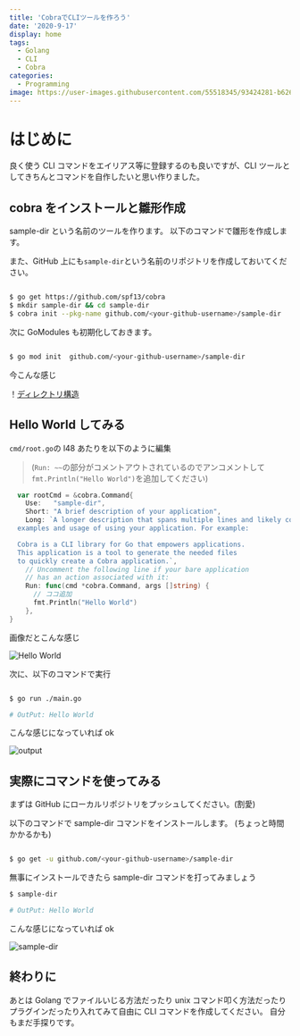 ```yaml
---
title: 'CobraでCLIツールを作ろう'
date: '2020-9-17'
display: home
tags:
  - Golang
  - CLI
  - Cobra
categories:
  - Programming
image: https://user-images.githubusercontent.com/55518345/93424281-b626ed80-f8f2-11ea-8904-8b173609cf6c.png
---
```


# はじめに

良く使う CLI コマンドをエイリアス等に登録するのも良いですが、CLI ツールとしてきちんとコマンドを自作したいと思い作りました。

## cobra をインストールと雛形作成

sample-dir という名前のツールを作ります。
以下のコマンドで雛形を作成します。

また、GitHub 上にも`sample-dir`という名前のリポジトリを作成しておいてください。

```sh

$ go get https://github.com/spf13/cobra
$ mkdir sample-dir && cd sample-dir
$ cobra init --pkg-name github.com/<your-github-username>/sample-dir

```

次に GoModules も初期化しておきます。

```sh

$ go mod init  github.com/<your-github-username>/sample-dir

```

今こんな感じ

！[ディレクトリ構造](https://user-images.githubusercontent.com/55518345/93425464-030bc380-f8f5-11ea-90a0-50c4a5384046.png)

## Hello World してみる

`cmd/root.go`の l48 あたりを以下のように編集

> (`Run: ~~`の部分がコメントアウトされているのでアンコメントして`fmt.Println("Hello World")`を追加してください)

```cmd/root.go
  var rootCmd = &cobra.Command{
    Use:   "sample-dir",
    Short: "A brief description of your application",
    Long: `A longer description that spans multiple lines and likely contains
  examples and usage of using your application. For example:

  Cobra is a CLI library for Go that empowers applications.
  This application is a tool to generate the needed files
  to quickly create a Cobra application.`,
    // Uncomment the following line if your bare application
    // has an action associated with it:
    Run: func(cmd *cobra.Command, args []string) {
      // ココ追加
      fmt.Println("Hello World")
    },
}

```

画像だとこんな感じ

![Hello World](https://user-images.githubusercontent.com/55518345/93425873-d99f6780-f8f5-11ea-96ad-65ac7303883c.png)

次に、以下のコマンドで実行

```sh

$ go run ./main.go

# OutPut: Hello World

```

こんな感じになっていれば ok

![output](https://user-images.githubusercontent.com/55518345/93426244-9f829580-f8f6-11ea-9655-c1c9902d9ddf.png)

## 実際にコマンドを使ってみる

まずは GitHub にローカルリポジトリをプッシュしてください。(割愛)

以下のコマンドで sample-dir コマンドをインストールします。
(ちょっと時間かかるかも)

```sh

$ go get -u github.com/<your-github-username>/sample-dir

```

無事にインストールできたら sample-dir コマンドを打ってみましょう

```sh
$ sample-dir

# OutPut: Hello World

```

こんな感じになっていれば ok

![sample-dir](https://user-images.githubusercontent.com/55518345/93426680-7b738400-f8f7-11ea-9618-d87902c79c82.png)

## 終わりに

あとは Golang でファイルいじる方法だったり unix コマンド叩く方法だったりプラグインだったり入れてみて自由に CLI コマンドを作成してください。
自分もまだ手探りです。
